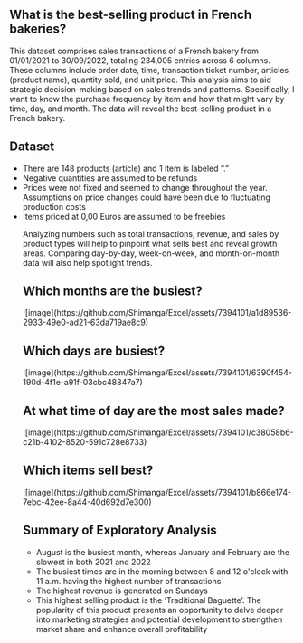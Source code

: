 <H2>What is the best-selling product in French bakeries?</H2>

This dataset comprises sales transactions of a French bakery from 01/01/2021 to 30/09/2022, totaling 234,005 entries across 6 columns. These columns include order date, time, transaction ticket number, articles (product name), quantity sold, and unit price. This analysis aims to aid strategic decision-making based on sales trends and patterns.  Specifically, I want to know the purchase frequency by item and how that might vary by time, day, and month. The data will reveal the best-selling product in a French bakery.

<H2>Dataset</H2>
<ul>
<li>There are 148 products (article) and 1 item is labeled “.”</li>
<li>Negative quantities are assumed to be refunds</li>
<li>Prices were not fixed and seemed to change throughout the year. Assumptions on price changes could have been due to fluctuating production costs</li>
<li>Items priced at 0,00 Euros are assumed to be freebies</li>

Analyzing numbers such as total transactions, revenue, and sales by product types will help to pinpoint what sells best and reveal growth areas. Comparing day-by-day, week-on-week, and month-on-month data will also help spotlight trends. 

<H2>Which months are the busiest?</H2>
![image](https://github.com/Shimanga/Excel/assets/7394101/a1d89536-2933-49e0-ad21-63da719ae8c9)

<H2>Which days are busiest?</H2>
![image](https://github.com/Shimanga/Excel/assets/7394101/6390f454-190d-4f1e-a91f-03cbc48847a7)

<H2>At what time of day are the most sales made?</H2>
![image](https://github.com/Shimanga/Excel/assets/7394101/c38058b6-c21b-4102-8520-591c728e8733)

<H2>Which items sell best? </H2>
![image](https://github.com/Shimanga/Excel/assets/7394101/b866e174-7ebc-42ee-8a44-40d692d7e300)

<H2>Summary of Exploratory Analysis</H2>

<ul>
<li>August is the busiest month, whereas January and February are the slowest in both 2021 and 2022</li>
<li>The busiest times are in the morning between 8 and 12 o'clock with 11 a.m. having the highest number of transactions</li>
<li>The highest revenue is generated on Sundays</li>
<li>This highest selling product is the ‘Traditional Baguette’. The popularity of this product presents an opportunity to delve deeper into marketing strategies and potential development to strengthen market share and enhance overall profitability</li>
</ul>


